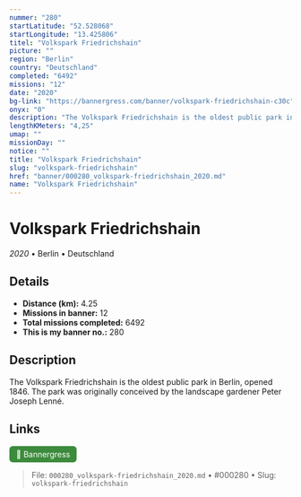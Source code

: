 ```yaml
---
nummer: "280"
startLatitude: "52.528068"
startLongitude: "13.425806"
titel: "Volkspark Friedrichshain"
picture: ""
region: "Berlin"
country: "Deutschland"
completed: "6492"
missions: "12"
date: "2020"
bg-link: "https://bannergress.com/banner/volkspark-friedrichshain-c30c"
onyx: "0"
description: "The Volkspark Friedrichshain is the oldest public park in Berlin, opened 1846. The park was originally conceived by the landscape gardener Peter Joseph Lenné."
lengthKMeters: "4,25"
umap: ""
missionDay: ""
notice: ""
title: "Volkspark Friedrichshain"
slug: "volkspark-friedrichshain"
href: "banner/000280_volkspark-friedrichshain_2020.md"
name: "Volkspark Friedrichshain"
---
```

# Volkspark Friedrichshain

*2020* • Berlin • Deutschland





## Details
- **Distance (km):** 4.25
- **Missions in banner:** 12
- **Total missions completed:** 6492
- **This is my banner no.:** 280



## Description
The Volkspark Friedrichshain is the oldest public park in Berlin, opened 1846. The park was originally conceived by the landscape gardener Peter Joseph Lenné.



## Links
<a href="https://bannergress.com/banner/volkspark-friedrichshain-c30c" target="_blank" style="display:inline-block;margin-right:8px;padding:6px 12px;background:#3c8b3c;color:#fff;text-decoration:none;border-radius:6px;">🔗 Bannergress</a>



> File: `000280_volkspark-friedrichshain_2020.md`
> • #000280
> • Slug: `volkspark-friedrichshain`
